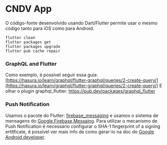 # CNDV App
O código-fonte desenvolvido usando Dart/Flutter permite usar o mesmo código tanto para iOS como para Android.

```
flutter clean
flutter packages get
flutter packages upgrade
flutter pub cache repair
```

### GraphQL and Flutter
Como exemplo, é possível seguir essa guia: [https://hasura.io/learn/graphql/flutter-graphql/queries/2-create-query/](https://hasura.io/learn/graphql/flutter-graphql/queries/2-create-query/)
E olhar o plugin graphql_flutter: https://pub.dev/packages/graphql_flutter

### Push Notification
Usamos o pacote do Flutter: [firebase_messaging](https://pub.dev/packages/firebase_messaging) e usamos o sistema de mensagens do [Google Firebase Messaing](https://firebase.google.com/docs/cloud-messaging).
Para utilizar o mecanismo de Push Notification é necessário configurar o SHA-1 fingerprint of a signing ertitficate, é possível ver mais info de como gerar-lo na doc do [Google Android developer](https://developers.google.com/android/guides/client-auth).

